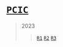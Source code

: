 # [`PCIC`]

> 2023
>> [`R1`](./2023-R1/)
>> [`R2`](./2023-R2/)
>> [`R3`](./2023-R3/)


[`Codeforces`]: /cf
[`Zerojudge`]: /zj
[`PCIC`]: /PCIC